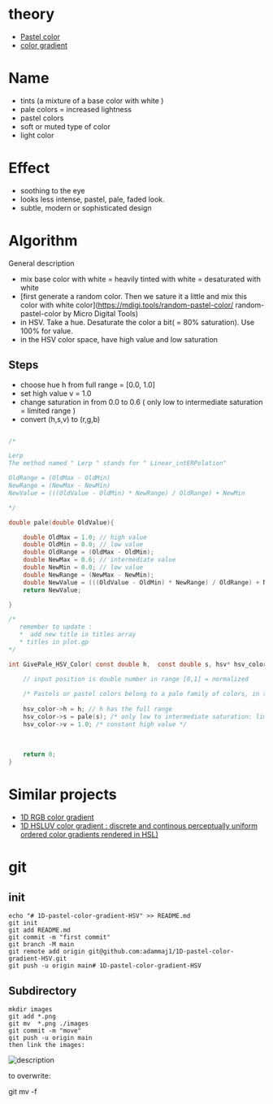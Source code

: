 
# theory
* [Pastel color](https://en.wikipedia.org/wiki/Pastel_(color))
* [color gradient](https://en.wikipedia.org/wiki/Color_gradient) 


# Name
* tints (a mixture of a base color with white )
* pale colors = increased lightness
* pastel colors
* soft or muted type of color
* light color


# Effect
* soothing to the eye
* looks less intense, pastel, pale, faded look.
* subtle, modern or sophisticated design


# Algorithm

General description
* mix base color with white = heavily tinted with white = desaturated with white
* [first generate a random color. Then we sature it a little and mix this color with white color](https://mdigi.tools/random-pastel-color/ random-pastel-color by Micro Digital Tools)
* in HSV. Take a hue. Desaturate the color a bit( = 80% saturation). Use 100% for value. 
* in the HSV color space, have high value and low saturation

## Steps
* choose hue h from full range = [0.0, 1.0]
* set high value  v = 1.0
* change saturation in from 0.0 to 0.6 ( only low to intermediate saturation = limited range )
* convert (h,s,v) to (r,g,b)


```c

/*

Lerp
The method named " Lerp " stands for " Linear_intERPolation" 

OldRange = (OldMax - OldMin)  
NewRange = (NewMax - NewMin)  
NewValue = (((OldValue - OldMin) * NewRange) / OldRange) + NewMin

*/

double pale(double OldValue){

	double OldMax = 1.0; // high value
	double OldMin = 0.0; // low value 
	double OldRange = (OldMax - OldMin);  
	double NewMax = 0.6; // intermediate value
	double NewMin = 0.0; // low value
	double NewRange = (NewMax - NewMin);  
	double NewValue = (((OldValue - OldMin) * NewRange) / OldRange) + NewMin;
	return NewValue;

}

```


```c
/* 
   remember to update : 
   *  add new title in titles array
   * titles in plot.gp
*/

int GivePale_HSV_Color( const double h,  const double s, hsv* hsv_color){

	// input position is double number in range [0,1] = normalized
			 
	/* Pastels or pastel colors belong to a pale family of colors, in the HSV color space, have high value and low to intermediate saturation. */
		
	hsv_color->h = h; // h has the full range
	hsv_color->s = pale(s); /* only low to intermediate saturation: limited range = [0.0, 0.6] */
	hsv_color->v = 1.0; /* constant high value */
  		
  
	
	return 0;
}
```










# Similar projects
* [1D RGB color gradient](https://github.com/adammaj1/1D-RGB-color-gradient)
* [1D HSLUV color gradient : discrete and continous perceptually uniform ordered color gradients rendered in HSL) ](https://github.com/adammaj1/hsluv-color-gradient)




# git

## init
```git
echo "# 1D-pastel-color-gradient-HSV" >> README.md
git init
git add README.md
git commit -m "first commit"
git branch -M main
git remote add origin git@github.com:adammaj1/1D-pastel-color-gradient-HSV.git
git push -u origin main# 1D-pastel-color-gradient-HSV
```



## Subdirectory
```git
mkdir images
git add *.png
git mv  *.png ./images
git commit -m "move"
git push -u origin main
then link the images:
```

  ![](./images/n.png "description") 

to overwrite: 

  git mv -f 


